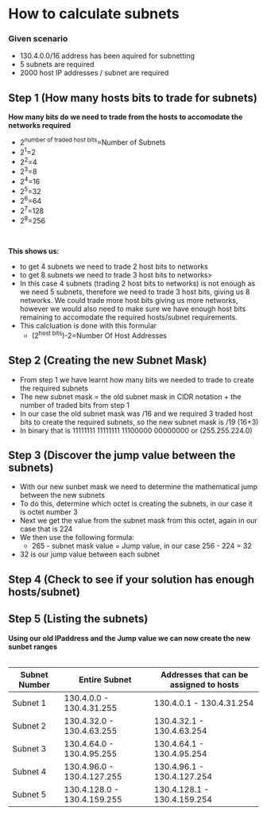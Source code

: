 # How to calculate subnets 
### Given scenario

- 130.4.0.0/16 address has been aquired for subnetting
- 5 subnets are required
- 2000 host IP addresses / subnet are required

## Step 1 (How many hosts bits to trade for subnets)

**How many bits do we need to trade from the hosts to accomodate the networks required**

- 2<sup>number of traded host bits</sup>=Number of Subnets
- 2<sup>1</sup>=2
- 2<sup>2</sup>=4
- 2<sup>3</sup>=8
- 2<sup>4</sup>=16
- 2<sup>5</sup>=32
- 2<sup>6</sup>=64
- 2<sup>7</sup>=128
- 2<sup>8</sup>=256
<br>

**This shows us:**

- to get 4 subnets we need to trade 2 host bits to networks
- to get 8 subnets we need to trade 3 host bits to networks> 
- In this case 4 subnets (trading 2 host bits to networks) is not enough as we need 5 subnets, therefore we need to trade 3 host bits, giving us 8 networks. We could trade more host bits giving us more networks, however we would also need to make sure we have enough host bits remaining to accomodate the required hosts/subnet requirements. 
- This calcluation is done with this formular
  - (2<sup>host bits</sup>)-2=Number Of Host Addresses 
## Step 2 (Creating the new Subnet Mask)
- From step 1 we have learnt how many bits we needed to trade to create the required subnets
- The new subnet mask = the old subnet mask in CIDR notation + the number of traded bits from step 1
- In our case the old subnet mask was /16 and we required 3 traded host bits to create the required subnets, so the new subnet mask is /19 (16+3)
- In binary that is 11111111 11111111 11100000 00000000 or (255.255.224.0)
## Step 3 (Discover the jump value between the subnets)
- With our new sunbet mask we need to determine the mathematical jump between the new subnets
- To do this, determine which octet is creating the subnets, in our case it is octet number 3 
- Next we get the value from the subnet mask from this octet, again in our case that is 224
- We then use the following formula:
  - 265 - subnet mask value = Jump value, in our case 256 - 224 = 32
- 32 is our jump value between each subnet
## Step 4 (Check to see if your solution has enough hosts/subnet)

## Step 5 (Listing the subnets)
**Using our old IPaddress and the Jump value we can now create the new sunbet ranges**<br><br>

Subnet Number | Entire Subnet | Addresses that can be assigned to hosts
---|---|---
Subnet 1 | 130.4.0.0 - 130.4.31.255 | 130.4.0.1 - 130.4.31.254
Subnet 2 | 130.4.32.0 - 130.4.63.255 | 130.4.32.1 - 130.4.63.254
Subnet 3 | 130.4.64.0 - 130.4.95.255 | 130.4.64.1 - 130.4.95.254 
Subnet 4 | 130.4.96.0 - 130.4.127.255 | 130.4.96.1 - 130.4.127.254
Subnet 5 | 130.4.128.0 - 130.4.159.255 | 130.4.128.1 - 130.4.159.254


